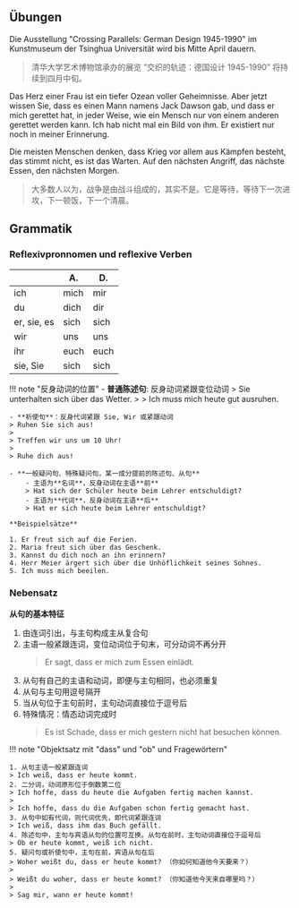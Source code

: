 ## Übungen

Die Ausstellung "Crossing Parallels: German Design 1945-1990" im Kunstmuseum der Tsinghua Universität wird bis Mitte April dauern.

> 清华大学艺术博物馆承办的展览 “交织的轨迹：德国设计 1945-1990” 将持续到四月中旬。

Das Herz einer Frau ist ein tiefer Ozean voller Geheimnisse. Aber jetzt wissen Sie, dass es einen Mann namens Jack Dawson gab, und dass er mich gerettet hat, in jeder Weise, wie ein Mensch nur von einem anderen gerettet werden kann. Ich hab nicht mal ein Bild von ihm. Er existiert nur noch in meiner Erinnerung.

Die meisten Menschen denken, dass Krieg vor allem aus Kämpfen besteht, das stimmt nicht, es ist das Warten. Auf den nächsten Angriff, das nächste Essen, den nächsten Morgen.

> 大多数人以为，战争是由战斗组成的，其实不是。它是等待，等待下一次进攻，下一顿饭，下一个清晨。

## Grammatik

### Reflexivpronnomen und reflexive Verben

|             | A.   | D.   |
| ----------- | ---- | ---- |
| ich         | mich | mir  |
| du          | dich | dir  |
| er, sie, es | sich | sich |
| wir         | uns  | uns  |
| ihr         | euch | euch |
| sie, Sie    | sich | sich |

!!! note "反身动词的位置"
    - **普通陈述句**: 反身动词紧跟变位动词
    > Sie unterhalten sich über das Wetter.
    >
    > Ich muss mich heute gut ausruhen.
    
    - **祈使句**：反身代词紧跟 Sie, Wir 或紧跟动词
    > Ruhen Sie sich aus!
    >
    > Treffen wir uns um 10 Uhr!
    >
    > Ruhe dich aus!

    - **一般疑问句、特殊疑问句，某一成分提前的陈述句、从句**
        - 主语为**名词**，反身动词在主语**前**
        > Hat sich der Schüler heute beim Lehrer entschuldigt?
        - 主语为**代词**，反身动词在主语**后**
        > Hat er sich heute beim Lehrer entschuldigt?

    **Beispielsätze**

    1. Er freut sich auf die Ferien.
    2. Maria freut sich über das Geschenk.
    3. Kannst du dich noch an ihn erinnern?
    4. Herr Meier ärgert sich über die Unhöflichkeit seines Sohnes.
    5. Ich muss mich beeilen.

### Nebensatz

**从句的基本特征**

1. 由连词引出，与主句构成主从复合句
2. 主语一般紧跟连词，变位动词位于句末，可分动词不再分开
   > Er sagt, dass er mich zum Essen einlädt.
3. 从句有自己的主语和动词，即便与主句相同，也必须重复
4. 从句与主句用逗号隔开
5. 当从句位于主句前时，主句动词直接位于逗号后
6. 特殊情况：情态动词完成时
   > Es ist Schade, dass er mich gestern nicht hat besuchen können.

!!! note "Objektsatz mit "dass" und "ob" und Fragewörtern"

    1. 从句主语一般紧跟连词
    > Ich weiß, dass er heute kommt. 
    2. 二分词，动词原形位于倒数第二位
    > Ich hoffe, dass du heute die Aufgaben fertig machen kannst.
    > 
    > Ich hoffe, dass du die Aufgaben schon fertig gemacht hast.
    3. 从句中如有代词，则代词优先，即代词紧跟连词
    > Ich weiß, dass ihm das Buch gefällt.
    4. 陈述句中，主句与宾语从句的位置可互换。从句在前时，主句动词直接位于逗号后
    > Ob er heute kommt, weiß ich nicht.
    5. 疑问句或祈使句中，主句在前，宾语从句在后
    > Woher weißt du, dass er heute kommt? （你如何知道他今天要来？）
    >
    > Weißt du woher, dass er heute kommt? （你知道他今天来自哪里吗？）
    >
    > Sag mir, wann er heute kommt! 